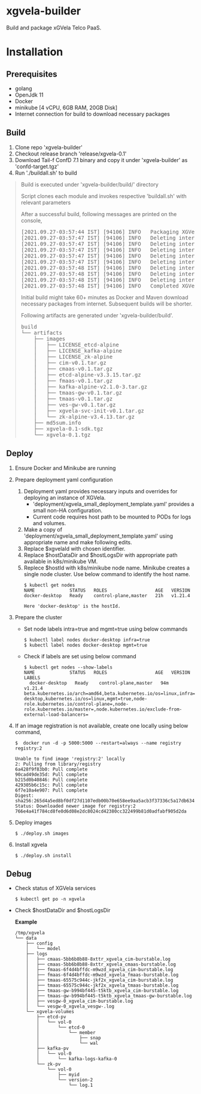 # xgvela-builder
Build and package xGVela Telco PaaS.


# Installation
## Prerequisites
* golang
* OpenJdk 11
* Docker
* minikube [4 vCPU, 6GB RAM, 20GB Disk]
* Internet connection for build to download necessary packages

## Build
1. Clone repo 'xgvela-builder'
1. Checkout release branch 'release/xgvela-0.1'
1. Download Tail-f ConfD 7.1 binary and copy it under 'xgvela-builder' as 'confd-target.tgz'
1. Run './buildall.sh' to build

> Build is executed under 'xgvela-builder/build/' directory
>
> Script clones each module and invokes respective 'buildall.sh' with relevant parameters
>
> After a successful build, following messages are printed on the console,
> <pre>
> [2021.09.27-03:57:44 IST] [94106] INFO   Packaging XGVela chart
> [2021.09.27-03:57:47 IST] [94106] INFO   Deleting intermediate artifacts: cim
> [2021.09.27-03:57:47 IST] [94106] INFO   Deleting intermediate artifacts: cmaas
> [2021.09.27-03:57:47 IST] [94106] INFO   Deleting intermediate artifacts: fmaas
> [2021.09.27-03:57:47 IST] [94106] INFO   Deleting intermediate artifacts: vesgw
> [2021.09.27-03:57:47 IST] [94106] INFO   Deleting intermediate artifacts: tmaas
> [2021.09.27-03:57:48 IST] [94106] INFO   Deleting intermediate artifacts: tmaas-gw
> [2021.09.27-03:57:48 IST] [94106] INFO   Deleting intermediate artifacts: service-init
> [2021.09.27-03:57:48 IST] [94106] INFO   Deleting intermediate artifacts: cnf-packaging
> [2021.09.27-03:57:48 IST] [94106] INFO   Completed XGVela Build
> </pre>
>
> Initial build might take 60+ minutes as Docker and Maven download necessary packages from internet. Subsequent builds will be shorter.
>
> Following artifacts are generated under 'xgvela-builder/build'.
> <pre>
> build
> └── artifacts
>     ├── images
>     │   ├── LICENSE_etcd-alpine
>     │   ├── LICENSE_kafka-alpine
>     │   ├── LICENSE_zk-alpine
>     │   ├── cim-v0.1.tar.gz
>     │   ├── cmaas-v0.1.tar.gz
>     │   ├── etcd-alpine-v3.3.15.tar.gz
>     │   ├── fmaas-v0.1.tar.gz
>     │   ├── kafka-alpine-v2.1.0-3.tar.gz
>     │   ├── tmaas-gw-v0.1.tar.gz
>     │   ├── tmaas-v0.1.tar.gz
>     │   ├── ves-gw-v0.1.tar.gz
>     │   ├── xgvela-svc-init-v0.1.tar.gz
>     │   └── zk-alpine-v3.4.13.tar.gz
>     ├── md5sum.info
>     ├── xgvela-0.1-sdk.tgz
>     └── xgvela-0.1.tgz
> </pre>

## Deploy
1. Ensure Docker and Minikube are running
1. Prepare deployment yaml configuration
    1. Deployment yaml provides necessary inputs and overrides for deploying an instance of XGVela.
        * 'deployment/xgvela_small_deployment_template.yaml' provides a small non-HA configuration.
        * Current code requires host path to be mounted to PODs for logs and volumes.
    1. Make a copy of 'deployment/xgvela_small_deployment_template.yaml' using appropriate name and make following edits.
    1. Replace $xgvelaId with chosen identifier.
    1. Replace $hostDataDir and $hostLogsDir with appropriate path available in k8s/minikube VM.
    1. Replece $hostId with k8s/minikube node name. Minikube creates a single node cluster. Use below command to identify the host name.
        ```
        $ kubectl get nodes
        NAME             STATUS   ROLES                  AGE   VERSION
        docker-desktop   Ready    control-plane,master   21h   v1.21.4

        Here 'docker-desktop' is the hostId.
        ```
1. Prepare the cluster
    * Set node labels intra=true and mgmt=true using below commands
        ```
        $ kubectl label nodes docker-desktop infra=true
        $ kubectl label nodes docker-desktop mgmt=true
        ```
    * Check if labels are set using below command
        ```
        $ kubectl get nodes --show-labels                        
        NAME             STATUS   ROLES                  AGE   VERSION   LABELS
          docker-desktop   Ready    control-plane,master   94m   v1.21.4   beta.kubernetes.io/arch=amd64,beta.kubernetes.io/os=linux,infra=true,kubernetes.io/arch=amd64,kubernetes.io/hostname=docker-desktop,kubernetes.io/os=linux,mgmt=true,node-role.kubernetes.io/control-plane=,node-role.kubernetes.io/master=,node.kubernetes.io/exclude-from-external-load-balancers=
        ```
1. If an image registration is not available, create one locally using below command,
    ```
    $  docker run -d -p 5000:5000 --restart=always --name registry registry:2
    ```

    ```
    Unable to find image 'registry:2' locally
    2: Pulling from library/registry
    6a428f9f83b0: Pull complete 
    90cad49de35d: Pull complete 
    b215d0b40846: Pull complete 
    429305b6c15c: Pull complete 
    6f7e10a4e907: Pull complete 
    Digest: sha256:265d4a5ed8bf0df27d1107edb00b70e658ee9aa5acb3f37336c5a17db634481e
    Status: Downloaded newer image for registry:2
    766e4a41f784cd8fe0d6d08e2dc8024cd42380cc322499b81d0adfabf905d2da
    ```
1. Deploy images
    ```
    $ ./deploy.sh images
    ```
1. Install xgvela
    ```
    $ ./deploy.sh install
    ```

## Debug
* Check status of XGVela services
    ```
    $ kubectl get po -n xgvela
    ```
* Check $hostDataDir and $hostLogsDir
    
    **Example**
    ```
    /tmp/xgvela
    └── data
        ├── config
        │   └── model
        ├── logs
        │   ├── cmaas-5bb6b8b88-8xttr_xgvela_cim-burstable.log
        │   ├── cmaas-5bb6b8b88-8xttr_xgvela_cmaas-burstable.log
        │   ├── fmaas-6f4d4bffdc-m9wzd_xgvela_cim-burstable.log
        │   ├── fmaas-6f4d4bffdc-m9wzd_xgvela_fmaas-burstable.log
        │   ├── tmaas-65575c944c-jkf2x_xgvela_cim-burstable.log
        │   ├── tmaas-65575c944c-jkf2x_xgvela_tmaas-burstable.log
        │   ├── tmaas-gw-b994bf445-t5ktb_xgvela_cim-burstable.log
        │   ├── tmaas-gw-b994bf445-t5ktb_xgvela_tmaas-gw-burstable.log
        │   ├── vesgw-0_xgvela_cim-burstable.log
        │   └── vesgw-0_xgvela_vesgw-.log
        └── xgvela-volumes
            ├── etcd-pv
            │   └── vol-0
            │       └── etcd-0
            │           └── member
            │               ├── snap
            │               └── wal
            ├── kafka-pv
            │   └── vol-0
            │       └── kafka-logs-kafka-0
            └── zk-pv
                └── vol-0
                    ├── myid
                    └── version-2
                        └── log.1
    ```